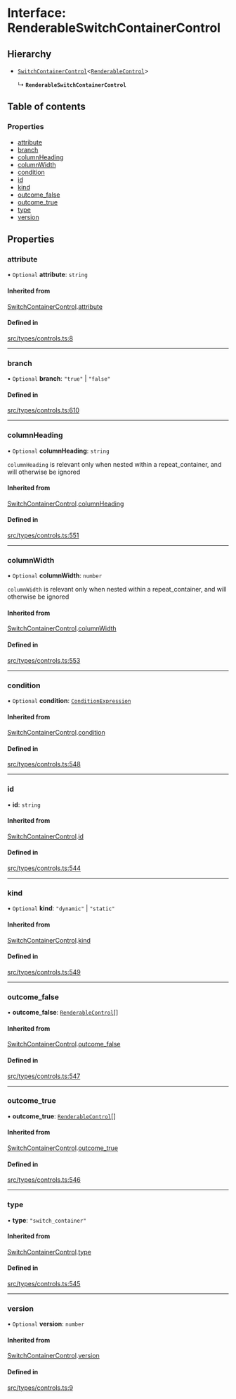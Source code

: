# Interface: RenderableSwitchContainerControl

## Hierarchy

- [`SwitchContainerControl`](../wiki/SwitchContainerControl)\<[`RenderableControl`](../wiki/Exports#renderablecontrol)\>

  ↳ **`RenderableSwitchContainerControl`**

## Table of contents

### Properties

- [attribute](../wiki/RenderableSwitchContainerControl#attribute)
- [branch](../wiki/RenderableSwitchContainerControl#branch)
- [columnHeading](../wiki/RenderableSwitchContainerControl#columnheading)
- [columnWidth](../wiki/RenderableSwitchContainerControl#columnwidth)
- [condition](../wiki/RenderableSwitchContainerControl#condition)
- [id](../wiki/RenderableSwitchContainerControl#id)
- [kind](../wiki/RenderableSwitchContainerControl#kind)
- [outcome\_false](../wiki/RenderableSwitchContainerControl#outcome_false)
- [outcome\_true](../wiki/RenderableSwitchContainerControl#outcome_true)
- [type](../wiki/RenderableSwitchContainerControl#type)
- [version](../wiki/RenderableSwitchContainerControl#version)

## Properties

### attribute

• `Optional` **attribute**: `string`

#### Inherited from

[SwitchContainerControl](../wiki/SwitchContainerControl).[attribute](../wiki/SwitchContainerControl#attribute)

#### Defined in

[src/types/controls.ts:8](https://github.com/decisively-io/interview-sdk/blob/77d32c1ca407f93925481973bd6e1fbe32ee8c59/src/types/controls.ts#L8)

___

### branch

• `Optional` **branch**: ``"true"`` \| ``"false"``

#### Defined in

[src/types/controls.ts:610](https://github.com/decisively-io/interview-sdk/blob/77d32c1ca407f93925481973bd6e1fbe32ee8c59/src/types/controls.ts#L610)

___

### columnHeading

• `Optional` **columnHeading**: `string`

`columnHeading` is relevant only when nested within a repeat_container, and will otherwise be ignored

#### Inherited from

[SwitchContainerControl](../wiki/SwitchContainerControl).[columnHeading](../wiki/SwitchContainerControl#columnheading)

#### Defined in

[src/types/controls.ts:551](https://github.com/decisively-io/interview-sdk/blob/77d32c1ca407f93925481973bd6e1fbe32ee8c59/src/types/controls.ts#L551)

___

### columnWidth

• `Optional` **columnWidth**: `number`

`columnWidth` is relevant only when nested within a repeat_container, and will otherwise be ignored

#### Inherited from

[SwitchContainerControl](../wiki/SwitchContainerControl).[columnWidth](../wiki/SwitchContainerControl#columnwidth)

#### Defined in

[src/types/controls.ts:553](https://github.com/decisively-io/interview-sdk/blob/77d32c1ca407f93925481973bd6e1fbe32ee8c59/src/types/controls.ts#L553)

___

### condition

• `Optional` **condition**: [`ConditionExpression`](../wiki/ConditionExpression)

#### Inherited from

[SwitchContainerControl](../wiki/SwitchContainerControl).[condition](../wiki/SwitchContainerControl#condition)

#### Defined in

[src/types/controls.ts:548](https://github.com/decisively-io/interview-sdk/blob/77d32c1ca407f93925481973bd6e1fbe32ee8c59/src/types/controls.ts#L548)

___

### id

• **id**: `string`

#### Inherited from

[SwitchContainerControl](../wiki/SwitchContainerControl).[id](../wiki/SwitchContainerControl#id)

#### Defined in

[src/types/controls.ts:544](https://github.com/decisively-io/interview-sdk/blob/77d32c1ca407f93925481973bd6e1fbe32ee8c59/src/types/controls.ts#L544)

___

### kind

• `Optional` **kind**: ``"dynamic"`` \| ``"static"``

#### Inherited from

[SwitchContainerControl](../wiki/SwitchContainerControl).[kind](../wiki/SwitchContainerControl#kind)

#### Defined in

[src/types/controls.ts:549](https://github.com/decisively-io/interview-sdk/blob/77d32c1ca407f93925481973bd6e1fbe32ee8c59/src/types/controls.ts#L549)

___

### outcome\_false

• **outcome\_false**: [`RenderableControl`](../wiki/Exports#renderablecontrol)[]

#### Inherited from

[SwitchContainerControl](../wiki/SwitchContainerControl).[outcome_false](../wiki/SwitchContainerControl#outcome_false)

#### Defined in

[src/types/controls.ts:547](https://github.com/decisively-io/interview-sdk/blob/77d32c1ca407f93925481973bd6e1fbe32ee8c59/src/types/controls.ts#L547)

___

### outcome\_true

• **outcome\_true**: [`RenderableControl`](../wiki/Exports#renderablecontrol)[]

#### Inherited from

[SwitchContainerControl](../wiki/SwitchContainerControl).[outcome_true](../wiki/SwitchContainerControl#outcome_true)

#### Defined in

[src/types/controls.ts:546](https://github.com/decisively-io/interview-sdk/blob/77d32c1ca407f93925481973bd6e1fbe32ee8c59/src/types/controls.ts#L546)

___

### type

• **type**: ``"switch_container"``

#### Inherited from

[SwitchContainerControl](../wiki/SwitchContainerControl).[type](../wiki/SwitchContainerControl#type)

#### Defined in

[src/types/controls.ts:545](https://github.com/decisively-io/interview-sdk/blob/77d32c1ca407f93925481973bd6e1fbe32ee8c59/src/types/controls.ts#L545)

___

### version

• `Optional` **version**: `number`

#### Inherited from

[SwitchContainerControl](../wiki/SwitchContainerControl).[version](../wiki/SwitchContainerControl#version)

#### Defined in

[src/types/controls.ts:9](https://github.com/decisively-io/interview-sdk/blob/77d32c1ca407f93925481973bd6e1fbe32ee8c59/src/types/controls.ts#L9)
